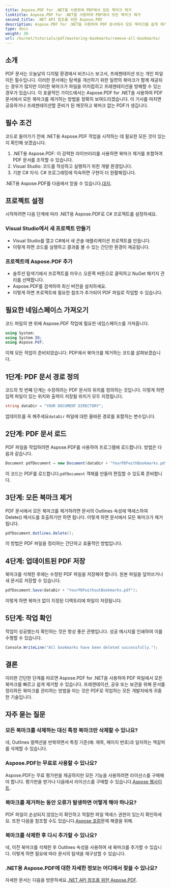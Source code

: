 ```yaml
---
title: Aspose.PDF for .NET을 사용하여 PDF에서 모든 북마크 제거
linktitle: Aspose.PDF for .NET을 사용하여 PDF에서 모든 북마크 제거
second_title: .NET API 참조를 위한 Aspose.PDF
description: Aspose.PDF for .NET을 사용하여 PDF 문서에서 모든 북마크를 쉽게 제거하는 방법을 알아보세요. 이 단계별 가이드는 자세한 지침을 제공합니다.
type: docs
weight: 30
url: /ko/net/tutorials/pdf/mastering-bookmarks/remove-all-bookmarks/
---
```

## 소개

PDF 문서는 오늘날의 디지털 환경에서 비즈니스 보고서, 프레젠테이션 또는 개인 파일이든 필수입니다. 이러한 문서에는 탐색을 개선하기 위한 일련의 북마크가 함께 제공되는 경우가 많지만 이러한 북마크가 파일을 어지럽히고 프레젠테이션을 방해할 수 있는 경우가 있습니다. 이 포괄적인 가이드에서는 Aspose.PDF for .NET을 사용하여 PDF 문서에서 모든 북마크를 제거하는 방법을 정확히 보여드리겠습니다. 이 기사를 마치면 공유하거나 프레젠테이션할 준비가 된 깨끗하고 북마크 없는 PDF가 생깁니다.

## 필수 조건

코드로 들어가기 전에 .NET용 Aspose.PDF 작업을 시작하는 데 필요한 모든 것이 있는지 확인해 보겠습니다.

1. .NET용 Aspose.PDF: 이 강력한 라이브러리를 사용하면 북마크 제거를 포함하여 PDF 문서를 조작할 수 있습니다.
2. Visual Studio: 코드를 작성하고 실행하기 위한 개발 환경입니다.
3. 기본 C# 지식: C# 프로그래밍에 익숙하면 구현이 더 원활해집니다.

 .NET용 Aspose.PDF를 다음에서 얻을 수 있습니다.[대지](https://releases.aspose.com/pdf/net/).

## 프로젝트 설정

시작하려면 다음 단계에 따라 .NET용 Aspose.PDF로 C# 프로젝트를 설정하세요.

### Visual Studio에서 새 프로젝트 만들기

- Visual Studio를 열고 C#에서 새 콘솔 애플리케이션 프로젝트를 만듭니다.
- 이렇게 하면 코드를 실행하고 결과를 볼 수 있는 간단한 환경이 제공됩니다.

### 프로젝트에 Aspose.PDF 추가

- 솔루션 탐색기에서 프로젝트를 마우스 오른쪽 버튼으로 클릭하고 NuGet 패키지 관리를 선택합니다.
- Aspose.PDF를 검색하여 최신 버전을 설치하세요.
- 이렇게 하면 프로젝트에 필요한 참조가 추가되어 PDF 파일로 작업할 수 있습니다.

## 필요한 네임스페이스 가져오기

코드 파일의 맨 위에 Aspose.PDF 작업에 필요한 네임스페이스를 가져옵니다.

```csharp
using System;
using System.IO;
using Aspose.Pdf;
```

이제 모든 작업이 준비되었습니다. PDF에서 북마크를 제거하는 코드를 살펴보겠습니다.

## 1단계: PDF 문서 경로 정의

코드의 첫 번째 단계는 수정하려는 PDF 문서의 위치를 정의하는 것입니다. 이렇게 하면 입력 파일이 있는 위치와 출력이 저장될 위치가 모두 지정됩니다.

```csharp
string dataDir = "YOUR DOCUMENT DIRECTORY";
```

 업데이트를 꼭 해주세요`dataDir` 파일에 대한 올바른 경로를 포함하는 변수입니다.

## 2단계: PDF 문서 로드

PDF 파일을 작업하려면 Aspose.PDF를 사용하여 프로그램에 로드합니다. 방법은 다음과 같습니다.

```csharp
Document pdfDocument = new Document(dataDir + "YourPDFwithBookmarks.pdf");
```

 이 코드는 PDF를 로드합니다.`pdfDocument` 객체를 만들어 편집할 수 있도록 준비합니다.

## 3단계: 모든 북마크 제거

PDF 문서에서 모든 북마크를 제거하려면 문서의 Outlines 속성에 액세스하여 Delete() 메서드를 호출하기만 하면 됩니다. 이렇게 하면 문서에서 모든 북마크가 제거됩니다.

```csharp
pdfDocument.Outlines.Delete();
```

이 방법은 PDF 파일을 정리하는 간단하고 효율적인 방법입니다.

## 4단계: 업데이트된 PDF 저장

북마크를 삭제한 후에는 수정된 PDF 파일을 저장해야 합니다. 원본 파일을 덮어쓰거나 새 문서로 저장할 수 있습니다.

```csharp
pdfDocument.Save(dataDir + "YourPDFwithoutBookmarks.pdf");
```

이렇게 하면 북마크 없이 지정된 디렉토리에 파일이 저장됩니다.

## 5단계: 작업 확인

작업이 성공했는지 확인하는 것은 항상 좋은 관행입니다. 성공 메시지를 인쇄하여 이를 수행할 수 있습니다.

```csharp
Console.WriteLine("All bookmarks have been deleted successfully.");
```

## 결론

이러한 간단한 단계를 따르면 Aspose.PDF for .NET을 사용하여 PDF 파일에서 모든 북마크를 빠르고 쉽게 제거할 수 있습니다. 프레젠테이션, 공유 또는 보관을 위해 문서를 정리하든 북마크를 관리하는 방법을 아는 것은 PDF로 작업하는 모든 개발자에게 귀중한 기술입니다.

## 자주 묻는 질문

### 모든 북마크를 삭제하는 대신 특정 북마크만 삭제할 수 있나요?

네, Outlines 컬렉션을 반복하면서 특정 기준(예: 제목, 페이지 번호)과 일치하는 책갈피를 삭제할 수 있습니다.

### Aspose.PDF는 무료로 사용할 수 있나요?

 Aspose.PDF는 무료 평가판을 제공하지만 모든 기능을 사용하려면 라이선스를 구매해야 합니다. 평가판을 받거나 다음에서 라이선스를 구매할 수 있습니다.[Aspose 웹사이트](https://purchase.aspose.com/buy).

### 북마크를 제거하는 동안 오류가 발생하면 어떻게 해야 하나요?

 PDF 파일이 손상되지 않았는지 확인하고 적절한 파일 액세스 권한이 있는지 확인하세요. 또한 다음을 참조할 수도 있습니다.[Aspose 포럼](https://forum.aspose.com/c/pdf/9)문제 해결을 위해.

### 북마크를 삭제한 후 다시 추가할 수 있나요?

네, 이전 북마크를 삭제한 후 Outlines 속성을 사용하여 새 북마크를 추가할 수 있습니다. 이렇게 하면 필요에 따라 문서의 탐색을 재구성할 수 있습니다.

### .NET용 Aspose.PDF에 대한 자세한 정보는 어디에서 찾을 수 있나요?

 자세한 문서는 다음을 방문하세요.[.NET API 참조를 위한 Aspose.PDF](https://reference.aspose.com/pdf/net/).